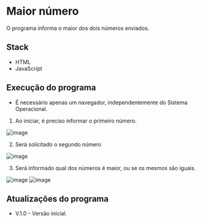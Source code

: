 # Maior número

O programa informa o maior dos dois números enviados.

## Stack

- HTML
- JavaScript

## Execução do programa

- É necessário apenas um navegador, independentemente do Sistema Operacional.

1. Ao iniciar, é preciso informar o primeiro número.

![image](https://user-images.githubusercontent.com/77879631/231179044-a9ccdfa3-7954-4370-8751-100f5baa975b.png)

2. Será solicitado o segundo número

![image](https://user-images.githubusercontent.com/77879631/231177688-a521fe4c-274b-4741-853c-6bbdc7e19d6f.png)

3. Será informado qual dos números é maior, ou se os mesmos são iguais.

![image](https://user-images.githubusercontent.com/77879631/231178230-1fc89692-74e0-479e-b7a8-a531ff27109e.png)
![image](https://user-images.githubusercontent.com/77879631/231178343-db740f53-f393-464e-b691-7d7e3291f930.png)

## Atualizações do programa

- V.1.0 - Versão inicial.
